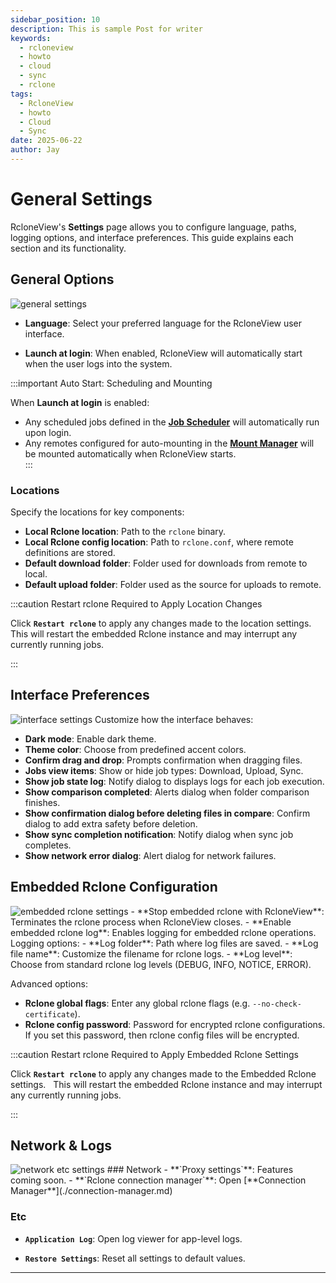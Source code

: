 ```yaml
---
sidebar_position: 10
description: This is sample Post for writer
keywords:
  - rcloneview
  - howto
  - cloud
  - sync
  - rclone
tags:
  - RcloneView
  - howto
  - Cloud
  - Sync
date: 2025-06-22
author: Jay
---
```

# General Settings

RcloneView's **Settings** page allows you to configure language, paths, logging options, and interface preferences. This guide explains each section and its functionality.

## General Options

<img src="/support/images/en/howto/rcloneview-basic/general-settings.png" alt="general settings" class="img-medium img-center" />

- **Language**: Select your preferred language for the RcloneView user interface.  

- **Launch at login**: When enabled, RcloneView will automatically start when the user logs into the system.

:::important Auto Start: Scheduling and Mounting

When **Launch at login** is enabled:  

- Any scheduled jobs defined in the [**Job Scheduler**](../rcloneview-advanced/job-scheduling-and-execution.md) will automatically run upon login.  
- Any remotes configured for auto-mounting in the [**Mount Manager**](./mount-cloud-storage-as-a-local-drive.md#method-1-mount-from-remote-explorer) will be mounted automatically when RcloneView starts.  
:::

### Locations
Specify the locations for key components:

- **Local Rclone location**: Path to the `rclone` binary.
- **Local Rclone config location**: Path to `rclone.conf`, where remote definitions are stored.
- **Default download folder**: Folder used for downloads from remote to local.
- **Default upload folder**: Folder used as the source for uploads to remote.

:::caution Restart rclone Required to Apply Location Changes

Click **`Restart rclone`** to apply any changes made to the location settings.  
This will restart the embedded Rclone instance and may interrupt any currently running jobs.  

:::

## Interface Preferences

<img src="/support/images/en/howto/rcloneview-basic/interface-settings.png" alt="interface settings" class="img-medium img-center" />
Customize how the interface behaves:

- **Dark mode**: Enable dark theme.
- **Theme color**: Choose from predefined accent colors.
- **Confirm drag and drop**: Prompts confirmation when dragging files.
- **Jobs view items**: Show or hide job types: Download, Upload, Sync.
- **Show job state log**: Notify dialog to displays logs for each job execution.
- **Show comparison completed**: Alerts dialog when folder comparison finishes.
- **Show confirmation dialog before deleting files in compare**: Confirm dialog to add extra safety before deletion.
- **Show sync completion notification**: Notify dialog when sync job completes.
- **Show network error dialog**: Alert dialog for network failures.

## Embedded Rclone Configuration

<img src="/support/images/en/howto/rcloneview-basic/embedded-rclone-settings.png" alt="embedded rclone settings" class="img-medium img-center" />
- **Stop embedded rclone with RcloneView**: Terminates the rclone process when RcloneView closes.
- **Enable embedded rclone log**: Enables logging for embedded rclone operations.
	Logging options:  
	- **Log folder**: Path where log files are saved.  
	- **Log file name**: Customize the filename for rclone logs.  
	- **Log level**: Choose from standard rclone log levels (DEBUG, INFO, NOTICE, ERROR).  

Advanced options:  
- **Rclone global flags**: Enter any global rclone flags (e.g. `--no-check-certificate`).  
- **Rclone config password**: Password for encrypted rclone configurations. If you set this password, then rclone config files will be encrypted.  

:::caution Restart rclone Required to Apply Embedded Rclone Settings

Click **`Restart rclone`** to apply any changes made to the Embedded Rclone settings.  
This will restart the embedded Rclone instance and may interrupt any currently running jobs.  

:::

## Network & Logs

<img src="/support/images/en/howto/rcloneview-basic/network-etc-settings.png" alt="network etc settings" class="img-medium img-center" />
### Network
- **`Proxy settings`**: Features coming soon.
- **`Rclone connection manager`**: Open [**Connection Manager**](./connection-manager.md)

### Etc
- **`Application Log`**: Open log viewer for app-level logs.

- **`Restore Settings`**: Reset all settings to default values.

---
